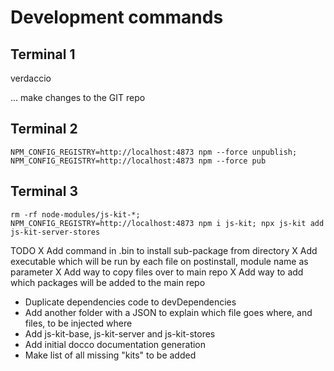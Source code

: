 
# Development commands

## Terminal 1
verdaccio

... make changes to the GIT repo

## Terminal 2
````
NPM_CONFIG_REGISTRY=http://localhost:4873 npm --force unpublish; NPM_CONFIG_REGISTRY=http://localhost:4873 npm --force pub
````

## Terminal 3
````
rm -rf node-modules/js-kit-*; NPM_CONFIG_REGISTRY=http://localhost:4873 npm i js-kit; npx js-kit add js-kit-server-stores

````

TODO
X Add command in .bin to install sub-package from directory
X Add executable which will be run by each file on postinstall, module name as parameter
X Add way to copy files over to main repo
X Add way to add which packages will be added to the main repo
* Duplicate dependencies code to devDependencies
* Add another folder with a JSON to explain which file goes where, and files, to be injected where
* Add js-kit-base, js-kit-server and js-kit-stores
* Add initial docco documentation generation
* Make list of all missing "kits" to be added
